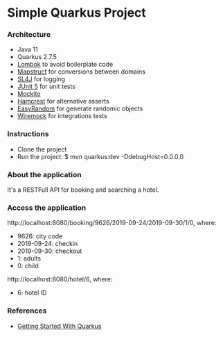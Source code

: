# Simple Quarkus Project

### Architecture
- Java 11
- Quarkus 2.7.5
- [Lombok](https://projectlombok.org) to avoid boilerplate code
- [Mapstruct](https://mapstruct.org) for conversions between domains
- [SL4J](https://www.slf4j.org/manual.html) for logging
- [JUnit 5](https://junit.org/junit5/docs/current/user-guide) for unit tests
- [Mockito](https://javadoc.io/doc/org.mockito/mockito-core/latest/org/mockito/Mockito.html)
- [Hamcrest](http://hamcrest.org/JavaHamcrest) for alternative asserts
- [EasyRandom](https://github.com/j-easy/easy-random) for generate randomic objects
- [Wiremock](https://wiremock.org/docs/junit-jupiter) for integrations tests

### Instructions
- Clone the project
- Run the project: $ mvn quarkus:dev -DdebugHost=0.0.0.0

### About the application
It's a RESTFull API for booking and searching a hotel.

### Access the application
http://localhost:8080/booking/9626/2019-09-24/2019-09-30/1/0, where:
- 9626: city code
- 2019-09-24: checkin
- 2019-09-30: checkout
- 1: adults
- 0: child

http://localhost:8080/hotel/6, where:
- 6: hotel ID

### References
- [Getting Started With Quarkus](https://www.section.io/engineering-education/how-to-work-with-lombok-on-quarkus)
